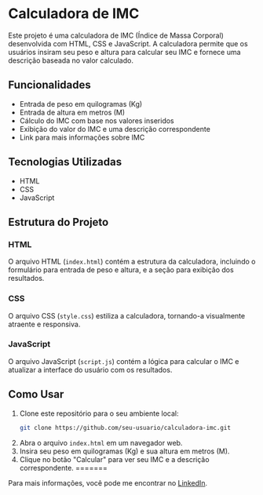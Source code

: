 
# Calculadora de IMC

Este projeto é uma calculadora de IMC (Índice de Massa Corporal) desenvolvida com HTML, CSS e JavaScript. A calculadora permite que os usuários insiram seu peso e altura para calcular seu IMC e fornece uma descrição baseada no valor calculado.

## Funcionalidades
- Entrada de peso em quilogramas (Kg)
- Entrada de altura em metros (M)
- Cálculo do IMC com base nos valores inseridos
- Exibição do valor do IMC e uma descrição correspondente
- Link para mais informações sobre IMC

## Tecnologias Utilizadas
- HTML
- CSS
- JavaScript

## Estrutura do Projeto

### HTML
O arquivo HTML (`index.html`) contém a estrutura da calculadora, incluindo o formulário para entrada de peso e altura, e a seção para exibição dos resultados.

### CSS
O arquivo CSS (`style.css`) estiliza a calculadora, tornando-a visualmente atraente e responsiva.

### JavaScript
O arquivo JavaScript (`script.js`) contém a lógica para calcular o IMC e atualizar a interface do usuário com os resultados.

## Como Usar
1. Clone este repositório para o seu ambiente local:
    ```sh
    git clone https://github.com/seu-usuario/calculadora-imc.git
    ```
2. Abra o arquivo `index.html` em um navegador web.
3. Insira seu peso em quilogramas (Kg) e sua altura em metros (M).
4. Clique no botão "Calcular" para ver seu IMC e a descrição correspondente.
=======

Para mais informações, você pode me encontrar no [LinkedIn](linkedin.com/in/wedsontavares/).
